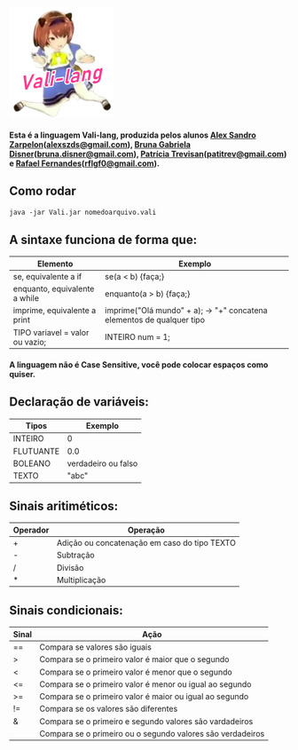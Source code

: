 ![Imagem Logo](/Utilidades/1d1029252d53798234f6ba9a6f3a99a9-removebg-preview.png)

#### Esta é a linguagem Vali-lang, produzida pelos alunos <a href="https://github.com/alexzarp">Alex Sandro Zarpelon</a>(<a href="mailto:alexszds@gmail.com">alexszds@gmail.com</a>), <a href="https://github.com/Brunadisner">Bruna Gabriela Disner</a>(<a href="mailto:bruna.disner@gmail.com">bruna.disner@gmail.com</a>), <a href="https://github.com/patitrev">Patrícia Trevisan</a>(<a href="mailto:patitrev@gmail.com">patitrev@gmail.com</a>) e <a href="https://github.com/rflgf">Rafael Fernandes</a>(<a href="mailto:rflgf0@gmail.com">rflgf0@gmail.com</a>).


## **Como rodar**
```
java -jar Vali.jar nomedoarquivo.vali
```


## **A sintaxe funciona de forma que:**
Elemento | Exemplo
------|--------
se, equivalente a if | se(a < b) {faça;}
enquanto, equivalente a while | enquanto(a > b) {faça;}
imprime, equivalente a print | imprime("Olá mundo" + a); → "+" concatena elementos de qualquer tipo
TIPO variavel = valor ou vazio; | INTEIRO num = 1;


#### A linguagem não é Case Sensitive, você pode colocar espaços como quiser.


## **Declaração de variáveis:**
Tipos | Exemplo
------|--------
INTEIRO | 0
FLUTUANTE | 0.0
BOLEANO | verdadeiro ou falso
TEXTO | "abc"


## **Sinais aritiméticos:**
Operador | Operação
---------|----------
\+ | Adição ou concatenação em caso do tipo TEXTO
\- | Subtração
/ | Divisão
\* | Multiplicação


## **Sinais condicionais:**
Sinal | Ação
-----|--------
== | Compara se valores são iguais
\> | Compara se o primeiro valor é maior que o segundo
< | Compara se o primeiro valor é menor que o segundo
<= | Compara se o primeiro valor é menor ou igual ao segundo
\>= | Compara se o primeiro valor é maior ou igual ao segundo
!= | Compara se os valores são diferentes
& | Compara se o primeiro e segundo valores são vardadeiros
| | Compara se o primeiro ou o segundo valores são verdadeiros
